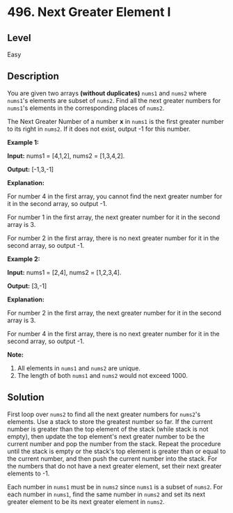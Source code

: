 # 496. Next Greater Element I
## Level
Easy

## Description
You are given two arrays **(without duplicates)** `nums1` and `nums2` where `nums1`'s elements are subset of `nums2`. Find all the next greater numbers for `nums1`'s elements in the corresponding places of `nums2`.

The Next Greater Number of a number **x** in `nums1` is the first greater number to its right in `nums2`. If it does not exist, output -1 for this number.

**Example 1:**

**Input:** nums1 = [4,1,2], nums2 = [1,3,4,2].

**Output:** [-1,3,-1]

**Explanation:**

For number 4 in the first array, you cannot find the next greater number for it in the second array, so output -1.

For number 1 in the first array, the next greater number for it in the second array is 3.

For number 2 in the first array, there is no next greater number for it in the second array, so output -1.

**Example 2:**

**Input:** nums1 = [2,4], nums2 = [1,2,3,4].

**Output:** [3,-1]

**Explanation:**

For number 2 in the first array, the next greater number for it in the second array is 3.

For number 4 in the first array, there is no next greater number for it in the second array, so output -1.

**Note:**
1. All elements in `nums1` and `nums2` are unique.
2. The length of both `nums1` and `nums2` would not exceed 1000.

## Solution
First loop over `nums2` to find all the next greater numbers for `nums2`'s elements. Use a stack to store the greatest number so far. If the current number is greater than the top element of the stack (while stack is not empty), then update the top element's next greater number to be the current number and pop the number from the stack. Repeat the procedure until the stack is empty or the stack's top element is greater than or equal to the current number, and then push the current number into the stack. For the numbers that do not have a next greater element, set their next greater elements to -1.

Each number in `nums1` must be in `nums2` since `nums1` is a subset of `nums2`. For each number in `nums1`, find the same number in `nums2` and set its next greater element to be its next greater element in `nums2`.
